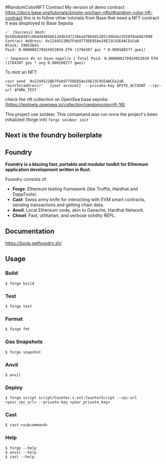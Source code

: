 #RandomColorNFT Contract
My version of demo contract https://docs.base.org/tutorials/simple-onchain-nfts/#random-color-nft-contract
this is to follow other tutorials from Base that need a NFT contract
It was desployed to Base Sepolia

```
✅  [Success] Hash: 0x56bdb8d8fc6b4d446bb613d4b3d7218ead786dd1285136bde23550f8ab867098
Contract Address: 0x2244522Bb7Feb9775DE85Ae24E23C45E4ACEe2aB
Block: 19053643
Paid: 0.000000178924953039 ETH (1784307 gas * 0.000100277 gwei)

✅ Sequence #1 on base-sepolia | Total Paid: 0.000000178924953039 ETH (1784307 gas * avg 0.000100277 gwei)
```

To mint an NFT:

``cast send  0x2244522Bb7Feb9775DE85Ae24E23C45E4ACEe2aB   "mintTo(address)"   {your account}  --private-key $PVTE_ACCOUNT --rpc-url $FORK_TEST``

check the nft collection on OpenSea base sepolia: 
[https://testnets.opensea.io/collection/randomcolornft-16]

This project use soldeer. This comamand was run once the project's been initialized (forge init)
``forge soldeer init``


## Next is the foundry boilerplate
## Foundry

**Foundry is a blazing fast, portable and modular toolkit for Ethereum application development written in Rust.**

Foundry consists of:

-   **Forge**: Ethereum testing framework (like Truffle, Hardhat and DappTools).
-   **Cast**: Swiss army knife for interacting with EVM smart contracts, sending transactions and getting chain data.
-   **Anvil**: Local Ethereum node, akin to Ganache, Hardhat Network.
-   **Chisel**: Fast, utilitarian, and verbose solidity REPL.

## Documentation

https://book.getfoundry.sh/

## Usage

### Build

```shell
$ forge build
```

### Test

```shell
$ forge test
```

### Format

```shell
$ forge fmt
```

### Gas Snapshots

```shell
$ forge snapshot
```

### Anvil

```shell
$ anvil
```

### Deploy

```shell
$ forge script script/Counter.s.sol:CounterScript --rpc-url <your_rpc_url> --private-key <your_private_key>
```

### Cast

```shell
$ cast <subcommand>
```

### Help

```shell
$ forge --help
$ anvil --help
$ cast --help
```
